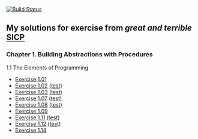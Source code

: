 [![Build Status](https://travis-ci.org/mput/sicp-solutions.svg?branch=master)](https://travis-ci.org/mput/sicp-solutions)
## My solutions for exercise from *great and terrible* [SICP](https://mitpress.mit.edu/sicp/full-text/book/book.html)
### Chapter 1. Building Abstractions with Procedures
1.1 The Elements of Programming
  - [Exercise 1.01](./solutions/1_01.rkt)
  - [Exercise 1.02](./solutions/1_02.rkt) [(test)](./tests/1_02.test.rkt)
  - [Exercise 1.03](./solutions/1_03.rkt) [(test)](./tests/1_03.test.rkt)
  - [Exercise 1.07](./solutions/1_07.rkt) [(test)](./tests/1_07.test.rkt)
  - [Exercise 1.08](./solutions/1_08.rkt) [(test)](./tests/1_08.test.rkt)
  - [Exercise 1.09](./solutions/1_09.rkt)
  - [Exercise 1.11](./solutions/1_11.rkt) [(test)](./tests/1_11.test.rkt)
  - [Exercise 1.12](./solutions/1_12.rkt) [(test)](./tests/1_12.test.rkt)
  - [Exercise 1.14](./solutions/1_14.jpeg)

